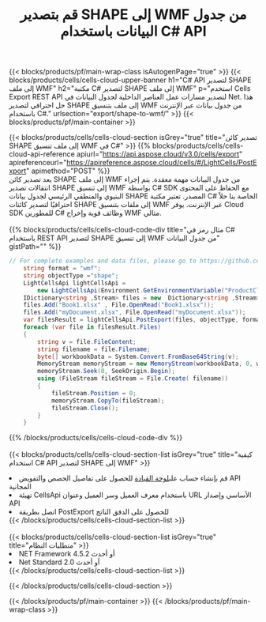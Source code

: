 ﻿---
title:  قم بتصدير SHAPE إلى WMF من جدول البيانات باستخدام C# API
description:  Aspose.Cells Cloud REST API يدعم تصدير {0} إلى {1} تنسيق الملفات باستخدام {2}.
url: /ar/net/export/shape-to-wmf/
---
{{< blocks/products/pf/main-wrap-class isAutogenPage="true" >}}
{{< blocks/products/cells/cells-cloud-upper-banner h1="C# API لتصدير SHAPE إلى ملف WMF" h2="مكتبة C# لتصدير SHAPE إلى ملف WMF" p="استخدم Cells Export REST API لتصدير مسارات عمل العناصر الداخلية لجدول البيانات في Net. هذا حل احترافي لتصدير SHAPE إلى ملف بتنسيق WMF من جدول بيانات عبر الإنترنت باستخدام C#." urlsection="export/shape-to-wmf/" >}}
{{< blocks/products/pf/main-container >}}

{{< blocks/products/cells/cells-cloud-section isGrey="true" title="تصدير كائن SHAPE إلى ملف تنسيق WMF في C#" >}}
{{% blocks/products/cells/cells-cloud-api-reference apiurl="https://api.aspose.cloud/v3.0/cells/export" apireferenceurl="https://apireference.aspose.cloud/cells/#/LightCells/PostExport" apimethod="POST" %}}
<br/>
يعد تصدير كائن SHAPE إلى ملف WMF من جدول البيانات مهمة معقدة. يتم إجراء انتقالات تصدير SHAPE إلى تنسيق WMF بواسطة C# SDK مع الحفاظ على المحتوى البنيوي والمنطقي الرئيسي لجدول بيانات SHAPE المصدر. تعتبر مكتبة C# الخاصة بنا حلاً احترافيًا لتصدير كائنات SHAPE إلى ملفات بتنسيق WMF عبر الإنترنت. يوفر Cloud SDK للمطورين C# وظائف قوية وإخراج WMF مثالي.
<br/>
<br/>
{{% blocks/products/cells/cells-cloud-code-div title="مثال رمز في C# باستخدام REST API لتصدير SHAPE إلى تنسيق WMF من جدول البيانات" gistPath="" %}}
  
```cs
// For complete examples and data files, please go to https://github.com/aspose-cells-cloud/aspose-cells-cloud-dotnet/
    string format = "wmf";
    string objectType ="shape";
    LightCellsApi lightCellsApi =
        new LightCellsApi(Environment.GetEnvironmentVariable("ProductClientId"), Environment.GetEnvironmentVariable("ProductClientSecret"));
    IDictionary<string ,Stream> files = new  Dictionary<string ,Stream>();
    files.Add("Book1.xlsx" , File.OpenRead("Book1.xlsx"));
    files.Add("myDocument.xlsx", File.OpenRead("myDocument.xlsx"));
    var filesResult = lightCellsApi.PostExport(files, objectType, format);
    foreach (var file in filesResult.Files)
    {
        string v = file.FileContent;
        string filename = file.Filename;
        byte[] workbookData = System.Convert.FromBase64String(v);
        MemoryStream memoryStream = new MemoryStream(workbookData, 0, workbookData.Length);
        memoryStream.Seek(0, SeekOrigin.Begin);
        using (FileStream fileStream = File.Create( filename))
        {
            fileStream.Position = 0;
            memoryStream.CopyTo(fileStream);
            fileStream.Close();
        }
    }
```
   
{{% /blocks/products/cells/cells-cloud-code-div %}}
<br/>
<br/>
{{< blocks/products/cells/cells-cloud-section-list isGrey="true" title="كيفية استخدام C# API لتصدير SHAPE إلى WMF" >}}
<li> قم بإنشاء حساب على<a href="https://dashboard.aspose.cloud/">لوحة القيادة</a> للحصول على تفاصيل الحصص والتفويض API المجانية</li>
<li>تهيئة CellsApi باستخدام معرف العميل وسر العميل وعنوان URL الأساسي وإصدار API</li>
<li>اتصل بطريقة PostExport للحصول على الدفق الناتج</li>
{{< /blocks/products/cells/cells-cloud-section-list >}}
<br/>
<br/>
{{< blocks/products/cells/cells-cloud-section-list isGrey="true" title="متطلبات النظام" >}}
<li>NET Framework 4.5.2 أو أحدث</li>
<li>Net Standard 2.0 أو أحدث</li>
{{< /blocks/products/cells/cells-cloud-section-list >}}

{{< /blocks/products/cells/cells-cloud-section >}}

{{< /blocks/products/pf/main-container >}}
{{< /blocks/products/pf/main-wrap-class >}}
